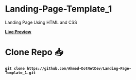 # Landing-Page-Template_1
Landing Page Using HTML and CSS

<a href="https://ahmed-dotnetdev.github.io/Landing-Page-Template_1/"><strong>Live Preview<strong></a>

# Clone Repo 📥
    git clone https://github.com/Ahmed-DotNetDev/Landing-Page-Template_1.git
 
